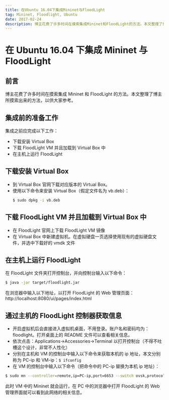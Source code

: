 ```yaml
---
title: 在Ubuntu 16.04下集成Mininet与FloodLight
tag: Mininet, Floodlight, Ubuntu
date: 2017-02-24
description: 博主花费了许多时间在摸索集成Mininet和FloodLight的方法。本文整理了博主所摸索出来的方法，以供大家参考。
---
```


# 在 Ubuntu 16.04 下集成 Mininet 与 FloodLight

## 前言

博主花费了许多时间在摸索集成 Mininet 和 FloodLight 的方法。本文整理了博主所摸索出来的方法，以供大家参考。

## 集成前的准备工作

集成之前应完成以下工作：

- 下载安装 Virtual Box
- 下载 FloodLight VM 并且加载到 Virtual Box 中
- 在主机上运行 FloodLight

## 下载安装 Virtual Box

- 到 Virtual Box 官网下载对应版本的 Virtual Box。
- 使用以下命令来安装 Virtual Box（假定文件名为 vb.deb）：
  ```bash
  $ sudo dpkg -i vb.deb
  ```

## 下载 FloodLight VM 并且加载到 Virtual Box 中

- 在 FloodLight 官网上下载 FloodLight VM 镜像
- 在 Virtual Box 中新建虚拟机。在虚拟硬盘一页选择使用现有的虚拟硬盘文件，并选中下载好的 vmdk 文件

## 在主机上运行 FloodLight

在 FloodLight 文件夹打开控制台，并向控制台输入以下命令：

```bash
$ java -jar target/floodlight.jar
```

在浏览器中输入以下地址，以打开 FloodLight 的 Web 管理页面：http://localhost:8080/ui/pages/index.html

## 通过主机的 FloodLight 控制器获取信息

- 开启虚拟机后会直接进入虚拟机桌面，不用登录。账户名和密码均为：floodlight。打开桌面上的 README 文件可以查看相关信息。
- 依次点击：Applications->Accessories->Terminal 以打开控制台（不得不吐槽这个设计，非常不人性化）
- 分别在主机和 VM 的控制台中输入以下命令来获取本机的 ip 地址，本文分别称为 PC-ip 和 VM-ip：`$ ifconfig`
- 在 VM 的控制台中输入以下命令（把命令中的 PC-ip 替换为本机 ip 地址）：

```bash
$ sudo mn --controller=remote,ip=PC-ip,port=6653 --switch ovsk,protocols=OpenFlow13
```

此时 VM 中的 Mininet 就会运行，在 PC 中的浏览器中打开 FloodLight 的 Web 管理界面就可以看到此网络的相关信息。
